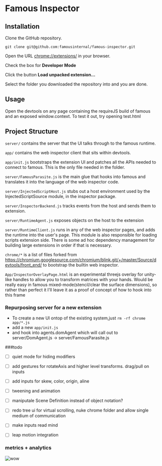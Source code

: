 # Famous Inspector

## Installation
Clone the GitHub repository.

```
git clone git@github.com:famousinternal/famous-inspector.git
```

Open the URL [chrome://extensions/](chrome://extensions/) in your browser.

Check the box for **Developer Mode**

Click the button **Load unpacked extension...**

Select the folder you downloaded the repository into and you are done.

## Usage
Open the devtools on any page containing the requireJS build of famous
and an exposed window.context. To test it out, try opening test.html

## Project Structure
`server/` contains the server that the UI talks through to the famous runtime.

`app/` contains the web inspector client that sits within devtools.

`app/init.js` bootstraps the extension UI and patches all the APIs needed to connect
to famous. This is the only file needed in the folder.

`server/FamousParasite.js` is the main glue that hooks into famous and translates it into
the language of the web inspector code.

`server/InjectedScriptHost.js` stubs out a host environment used by the InjectedScriptSource
module, in the inspector package.

`server/InspectorBackend.js` tracks events from the host and sends them to extension.

`server/RuntimeAgent.js` exposes objects on the host to the extension

`server/RuntimeClient.js` runs in any of the web inspector pages, and adds the runtime into the
user's page. This module is also responsible for loading scripts extension
side. There is some ad hoc dependency management for building large extensions in
order if that is necessary.

`chrome/*` is a list of files forked from
https://chromium.googlesource.com/chromium/blink.git/+/master/Source/devtools/front_end/
to bootstrap the builtin web inspector.

`App/InspectorOverlayPage.html` is an experimental threejs overlay for unity-like
handles to allow you to transform matrices with your hands. Would be really easy in
famous mixed-mode(stencil/clear the surface dimensions), so rather than perfect it
I'll leave it as a proof of concept of how to hook into this frame

### Repurposing server for a new extension
* To create a new UI ontop of the existing system,just `rm -rf chrome app/*.js`
* add a new `app/init.js`
* and hook into agents.domAgent which will call out to server/DomAgent.js -> server/FamousParasite.js

###todo
- [ ] quiet mode for hiding modifiers 
- [ ] add gestures for rotateAxis and higher level transforms. drag/pull on inputs
- [ ] add inputs for skew, color, origin, aline 
- [ ] tweening and animation
- [ ] maniputale Scene Definition instead of object notation?
- [ ] redo tree ui for virtual scrolling, nuke chrome folder and allow single medium of communication
- [ ] make inputs read mind
- [ ] leap motion integration



### metrics + analytics
![wow](https://raw.githubusercontent.com/FamousInternal/famous-inspector/master/metrics.png)



